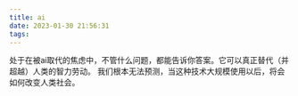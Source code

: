 ```yaml
---
title: ai
date: 2023-01-30 21:56:31
tags:
---
```

处于在被ai取代的焦虑中，不管什么问题，都能告诉你答案。它可以真正替代（并超越）人类的智力劳动。 我们根本无法预测，当这种技术大规模使用以后，将会如何改变人类社会。